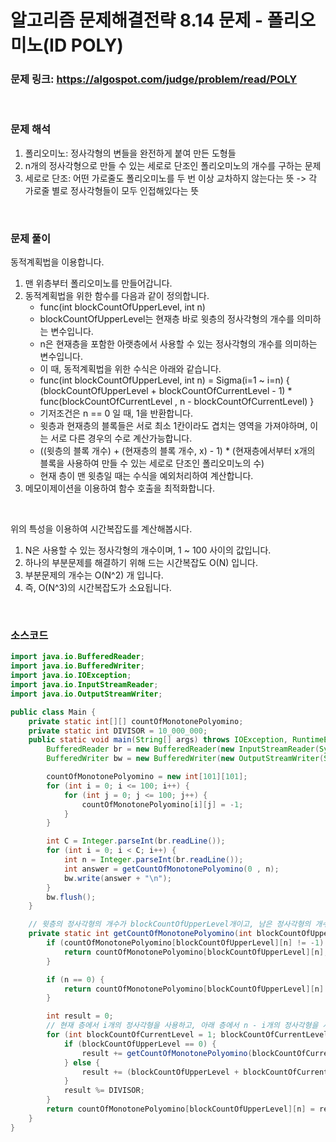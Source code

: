 # 알고리즘 문제해결전략 8.14 문제 - 폴리오미노(ID POLY)

### 문제 링크: https://algospot.com/judge/problem/read/POLY

<br>

### 문제 해석

1. 폴리오미노: 정사각형의 변들을 완전하게 붙여 만든 도형들
2. n개의 정사각형으로 만들 수 있는 세로로 단조인 폴리오미노의 개수를 구하는 문제
3. 세로로 단조: 어떤 가로줄도 폴리오미노를 두 번 이상 교차하지 않는다는 뜻 -> 각 가로줄 별로 정사각형들이 모두 인접해있다는 뜻

<br>

### 문제 풀이

동적계획법을 이용합니다.

1. 맨 위층부터 폴리오미노를 만들어갑니다.
2. 동적계획법을 위한 함수를 다음과 같이 정의합니다.
   - func(int blockCountOfUpperLevel, int n)
   - blockCountOfUpperLevel는 현재층 바로 윗층의 정사각형의 개수를 의미하는 변수입니다.
   - n은 현재층을 포함한 아랫층에서 사용할 수 있는 정사각형의 개수를 의미하는 변수입니다.
   - 이 때, 동적계획법을 위한 수식은 아래와 같습니다.
   - func(int blockCountOfUpperLevel, int n) = Sigma(i=1 ~ i=n) { (blockCountOfUpperLevel + blockCountOfCurrentLevel - 1) * func(blockCountOfCurrentLevel , n - blockCountOfCurrentLevel) }
   - 기저조건은 n == 0 일 때, 1을 반환합니다.
   - 윗층과 현재층의 블록들은 서로 최소 1칸이라도 겹치는 영역을 가져야하며, 이는 서로 다른 경우의 수로 계산가능합니다.
   - ((윗층의 블록 개수) + (현재층의 블록 개수, x) - 1) * (현재층에서부터 x개의 블록을 사용하여 만들 수 있는 세로로 단조인 폴리오미노의 수)
   - 현재 층이 맨 윗층일 때는 수식을 예외처리하여 계산합니다.
3. 메모이제이션을 이용하여 함수 호출을 최적화합니다.

<br>

위의 특성을 이용하여 시간복잡도를 계산해봅시다.

1. N은 사용할 수 있는 정사각형의 개수이며, 1 ~ 100 사이의 값입니다.
2. 하나의 부분문제를 해결하기 위해 드는 시간복잡도 O(N) 입니다. 
3. 부분문제의 개수는 O(N^2) 개 입니다.
4. 즉, O(N^3)의 시간복잡도가 소요됩니다.

<br>

### 소스코드

```java
import java.io.BufferedReader;
import java.io.BufferedWriter;
import java.io.IOException;
import java.io.InputStreamReader;
import java.io.OutputStreamWriter;

public class Main {
    private static int[][] countOfMonotonePolyomino;
    private static int DIVISOR = 10_000_000;
    public static void main(String[] args) throws IOException, RuntimeException {
        BufferedReader br = new BufferedReader(new InputStreamReader(System.in));
        BufferedWriter bw = new BufferedWriter(new OutputStreamWriter(System.out));

        countOfMonotonePolyomino = new int[101][101];
        for (int i = 0; i <= 100; i++) {
            for (int j = 0; j <= 100; j++) {
                countOfMonotonePolyomino[i][j] = -1;
            }
        }

        int C = Integer.parseInt(br.readLine());
        for (int i = 0; i < C; i++) {
            int n = Integer.parseInt(br.readLine());
            int answer = getCountOfMonotonePolyomino(0 , n);
            bw.write(answer + "\n");
        }
        bw.flush();
    }

    // 윗층의 정사각형의 개수가 blockCountOfUpperLevel개이고, 남은 정사각형의 개수가 n개일 때, 만들 수 있는 세로 단조인 폴리오미노의 개수
    private static int getCountOfMonotonePolyomino(int blockCountOfUpperLevel, int n) {
        if (countOfMonotonePolyomino[blockCountOfUpperLevel][n] != -1) {
            return countOfMonotonePolyomino[blockCountOfUpperLevel][n];
        }

        if (n == 0) {
            return countOfMonotonePolyomino[blockCountOfUpperLevel][n] = 1;
        }

        int result = 0;
        // 현재 층에서 i개의 정사각형을 사용하고, 아래 층에서 n - i개의 정사각형을 사용할 때, 만들 수 있는 세로 단조인 폴리오미노의 개수
        for (int blockCountOfCurrentLevel = 1; blockCountOfCurrentLevel <= n; blockCountOfCurrentLevel++) {
            if (blockCountOfUpperLevel == 0) {
                result += getCountOfMonotonePolyomino(blockCountOfCurrentLevel, n - blockCountOfCurrentLevel);
            } else {
                result += (blockCountOfUpperLevel + blockCountOfCurrentLevel - 1) * getCountOfMonotonePolyomino(blockCountOfCurrentLevel, n - blockCountOfCurrentLevel);
            }
            result %= DIVISOR;
        }
        return countOfMonotonePolyomino[blockCountOfUpperLevel][n] = result;
    }
}
```

